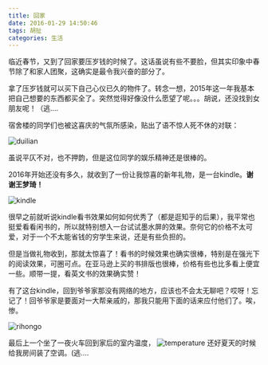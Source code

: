 ```yaml
---
title: 回家
date: 2016-01-29 14:50:46
tags: 胡扯
categories: 生活
---
```


临近春节，又到了回家要压岁钱的时候了。这话虽说有些不要脸，但其实印象中春节除了和家人团聚，这确实是最令我兴奋的部分了。

拿了压岁钱就可以买下自己心仪已久的物件了。转念一想，2015年这一年我基本把自己想要的东西都买全了。突然觉得好像没什么愿望了呢。。。胡说，还没找到女朋友呢！（逃....

宿舍楼的同学们也被这喜庆的气氛所感染，贴出了语不惊人死不休的对联：

![duilian](http://7xnh8y.com1.z0.glb.clouddn.com/duilian.JPG)

虽说平仄不对，也不押韵，但是这位同学的娱乐精神还是很棒的。

2016年开始还没有多久，就收到了一份让我惊喜的新年礼物，是一台kindle。**谢谢王梦琦！**

![kindle](http://7xnh8y.com1.z0.glb.clouddn.com/myKindle.jpg)

很早之前就听说kindle看书效果如何如何优秀了（都是逛知乎的后果），我平常也挺爱看看闲书的，所以就特别想入一台试试墨水屏的效果。奈何它的价格不太可爱，对于一个不太能省钱的穷学生来说，还是有些负担的。

但是当做礼物收到，那就太惊喜了！看书的时候效果也确实很棒，特别是在强光下的阅读效果，可圈可点。在亚马逊上买的书排版也很棒，价格有些也比多看上便宜一些。顺带一提，看英文书的效果确实赞！

有了这台kindle，回到爷爷家那没有网络的地方，应该也不会太无聊吧？哎呀！忘记了！回爷爷家是要面对一大帮亲戚的，那我只能用下面的话来应付他们了。唉，惨。

![rihongo](http://7xnh8y.com1.z0.glb.clouddn.com/IMG_2626.JPG)

最后上一个坐了一夜火车回到家后的室内温度，
![temperature](http://7xnh8y.com1.z0.glb.clouddn.com/ColdHouse.jpg)
还好夏天的时候给我房间装了空调。(逃....
